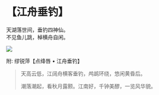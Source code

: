 # 【江舟垂钓】

天湖落世间，垂钓四神仙。  
不见鱼儿跳，棹横舟自闲。

![](38.jpg)

附: 缪锐萍【点绛唇 • 江舟垂钓】

> 天高云低，江阔舟横客垂钓，鸬鹚环绕，悠闲黄昏后。
>
> 潮落潮起，看秋月露颢。江南好，千钟美醪，一览风华貌。
